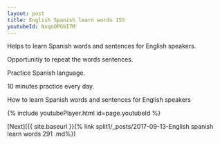 ```yaml
---
layout: post
title: English Spanish learn words 155 
youtubeId: NvqoOPGbI7M
---
```

 
 
Helps to learn Spanish words and sentences for English speakers.

Opportunitiy to repeat the words sentences. 

Practice Spanish language. 
 
10 minutes practice every day. 
 
How to learn Spanish words and sentences for English speakers 
 
{% include youtubePlayer.html id=page.youtubeId %}
 
 
[Next]({{ site.baseurl }}{% link  split1/_posts/2017-09-13-English spanish learn words 291 .md%})
 
